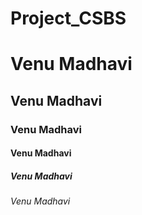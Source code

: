 # Project_CSBS
<h1>Venu Madhavi</h1>
<h2>Venu Madhavi</h2>
<h3>Venu Madhavi</h3>
<h4>Venu Madhavi</h4>
<h5>Venu Madhavi</h5>
<h6>Venu Madhavi</h6>
